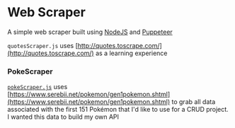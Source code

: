 # Web Scraper
A simple web scraper built using [NodeJS](https://nodejs.org/api/fs.html#fspromiseswritefilefile-data-options) and [Puppeteer](https://pptr.dev/)

`quotesScraper.js` uses [http://quotes.toscrape.com/](http://quotes.toscrape.com/) as a learning experience

### PokeScraper

[`pokeScraper.js`](https://github.com/ASproson/web-scraper/blob/main/pokeScraper.js) uses [https://www.serebii.net/pokemon/gen1pokemon.shtml](https://www.serebii.net/pokemon/gen1pokemon.shtml) to grab all data associated with the first 151 Pokémon that I'd like to use for a CRUD project. I wanted this data to build my own API
